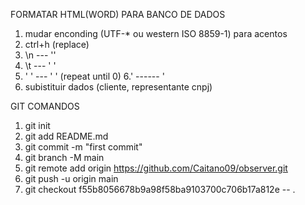 FORMATAR HTML(WORD) PARA BANCO DE DADOS
1. mudar enconding (UTF-* ou western ISO 8859-1) para acentos
2. ctrl+h (replace)
3. \n --- ''
4. \t --- ' '
5. '  ' --- ' ' (repeat until 0)
6.' ------ \'
7. subistituir dados (cliente, representante cnpj)

GIT COMANDOS
1. git init
2. git add README.md
3. git commit -m "first commit"
4. git branch -M main
5. git remote add origin https://github.com/Caitano09/observer.git
6. git push -u origin main
7. git checkout f55b8056678b9a98f58ba9103700c706b17a812e -- .
